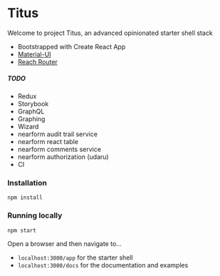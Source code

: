 # Titus

Welcome to project Titus, an advanced opinionated starter shell stack

- Bootstrapped with Create React App
- [Material-UI](https://material-ui.com/)
- [Reach Router](https://github.com/reach/router)

##### TODO

- Redux
- Storybook
- GraphQL
- Graphing
- Wizard
- nearform audit trail service
- nearform react table
- nearform comments service
- nearform authorization (udaru)
- CI

### Installation

```
npm install
```

### Running locally

```
npm start
```

Open a browser and then navigate to...
- `localhost:3000/app` for the starter shell
- `localhost:3000/docs` for the documentation and examples

